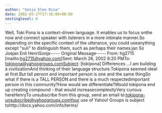 ```yaml
---
author: "Sonja Elen Kisa"
date: 2002-03-27T17:36:00+00:00
nestinglevel: 0
---
```

Well, Toki Pona is a context-driven language. It enables us to focus onthe now and connect speaker with listeners in a more intimate manner.So depending on the specific context of the utterance, you could useanything except "suli" to distinguish them, such as perhaps their names:jan So Joejan Enli HenriSonja-----
Original Message-----
From: hg2715 \[mailto:[hg2715@yahoo.com](mailto://hg2715@yahoo.com)\]Sent: March 26, 2002 8:20 PMTo: [tokipona@yahoogroups.comSubject](mailto://tokipona@yahoogroups.comSubject): \[tokipona\] Differences ...I am building a civilizationAnd thinking of their language structure.Tokipona seemed ideal at first.But tall person and important person is one and the same thingSo what if there is a TALL PERSON and there is a much respectedimportant person in this community?How would we differentiate?Would tokipona end up creating compound - that would increasecomplexityVery curious hereHenryTo unsubscribe from this group, send an email to:[tokipona-unsubscribe@yahoogroups.comYour](mailto://tokipona-unsubscribe@yahoogroups.comYour) use of Yahoo! Groups is subject tohttp://docs.yahoo.com/info/terms/